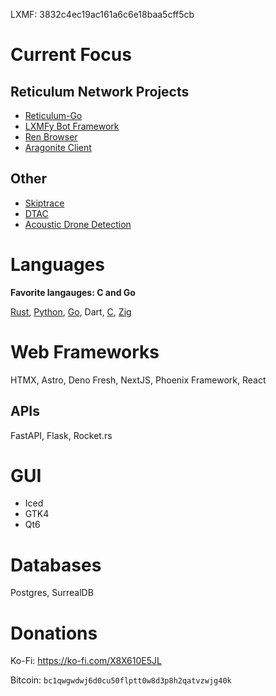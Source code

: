 LXMF: 3832c4ec19ac161a6c6e18baa5cff5cb

# Current Focus

## Reticulum Network Projects

- [Reticulum-Go](https://github.com/Sudo-Ivan/Reticulum-Go)
- [LXMFy Bot Framework](https://github.com/lxmfy/LXMFy)
- [Ren Browser](https://github.com/Sudo-Ivan/Ren-Browser)
- [Aragonite Client](https://quad4.io/projects/aragonite/)

## Other

- [Skiptrace](https://quad4.io/projects/skiptrace/) 
- [DTAC](https://quad4.io/projects/dtac/)
- [Acoustic Drone Detection](https://gitlab.com/Sudo-Ivan/acoustic-drone-detection-gan)

# Languages

**Favorite langauges: C and Go**

[Rust](https://github.com/search?q=owner%3ASudo-Ivan+language%3ARust+&type=repositories), [Python](https://github.com/search?q=owner%3ASudo-Ivan+language%3APython+&type=repositories), [Go](https://github.com/search?q=owner%3ASudo-Ivan+language%3AGo+&type=repositories), Dart, [C](https://github.com/search?q=owner%3ASudo-Ivan+language%3AC+&type=repositories), [Zig](https://github.com/search?q=owner%3ASudo-Ivan+language%3AZig+&type=repositories)

# Web Frameworks

HTMX, Astro, Deno Fresh, NextJS, Phoenix Framework, React

## APIs

FastAPI, Flask, Rocket.rs

# GUI

- Iced
- GTK4
- Qt6

# Databases

Postgres, SurrealDB

# Donations

Ko-Fi: https://ko-fi.com/X8X610E5JL

Bitcoin: `bc1qwgwdwj6d0cu50flptt0w8d3p8h2qatvzwjg40k`
